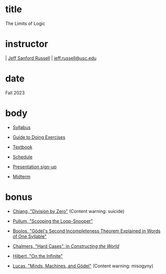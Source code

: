 # title
The Limits of Logic

# instructor

| [Jeff Sanford Russell](./index.html)
| <jeff.russell@usc.edu>

# date

Fall 2023

# body

-   [Syllabus](./logic-450-2023-syllabus.pdf)

-   [Guide to Doing Exercises](./logic-450-2023-exercises.pdf)

-   [Textbook](./limits-of-logic.pdf)

-   [Schedule](https://docs.google.com/spreadsheets/d/1spKtyPURTnh0SZgmAPJXS8_z8jHgWOe3wMpxapIdLeM/edit?usp=sharing)

-   [Presentation sign-up](https://docs.google.com/spreadsheets/d/1XcDknRG8D9t_oG34t8eXoPdgZ_g3xy07AEWFrc0EhVQ/edit?usp=sharing)

-   [Midterm](./midterm-fall-2023.pdf)

# bonus

+   [Chiang, "Division by Zero"](https://www.dropbox.com/s/jaorm3rlbic2w24/chiang-division-by-zero.pdf?dl=0) (Content warning: suicide)
+   [Pullum, "Scooping the Loop-Snooper"](http://www.lel.ed.ac.uk/~gpullum/loopsnoop.html)
+   [Boolos, "Gödel's Second Incompleteness Theorem Explained in Words of One Syllable"](https://www.dropbox.com/s/72ue1o684f4zltm/boolos-godel.pdf?dl=0)

+   [Chalmers, "Hard Cases", in *Constructing the World*](https://www.dropbox.com/s/n9gp2yrpbbjg5b7/chalmers-constructing.pdf?dl=0)
+   [Hilbert, "On the Infinite"](https://www.dropbox.com/s/hp1evl0689paqpv/hilbert-infinite.pdf?dl=0)
+   [Lucas, "Minds, Machines, and Gödel"](https://www.dropbox.com/s/a28br7xxogvg67e/lucas-minds-machines.pdf?dl=0) (Content warning: misogyny)

